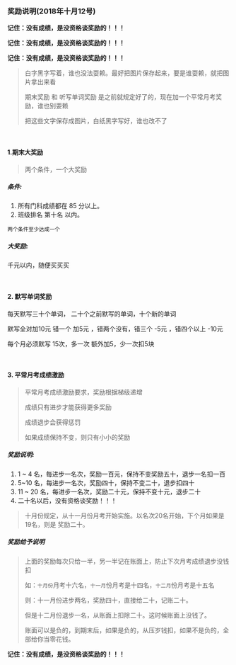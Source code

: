 ### 奖励说明(2018年十月12号)



**记住：没有成绩，是没资格谈奖励的！！！**

**记住：没有成绩，是没资格谈奖励的！！！**

**记住：没有成绩，是没资格谈奖励的！！！**



> 白字黑字写着，谁也没法耍赖。最好把图片保存起来，要是谁耍赖，就把图片拿出来看
>
> 期末奖励 和 听写单词奖励 是之前就规定好了的，现在加一个平常月考奖励，谁也别耍赖
>
> 把这些文字保存成图片，白纸黑字写好，谁也改不了

<br/>

#### 1.期末大奖励

> 两个条件，一个大奖励

##### 条件:

1. 所有门科成绩都在 85 分以上。
2. 班级排名 第十名 以内。

```
两个条件至少达成一个
```

##### 大奖励:

千元以内，随便买买买

<br/>

#### 2. 默写单词奖励

每天默写三十个单词， 二十个之前默写的单词，十个新的单词

默写全对加10元 错一个 加5元 ，错两个没有，错三个 -5元 ，错四个以上 -10元 

每个月必须默写 15次，多一次 额外加5，少一次扣5块

<br/>

#### 3. 平常月考成绩激励

> 平常月考成绩激励要求，奖励根据梯级递增
>
> 成绩只有进步才能获得更多奖励
>
> 成绩退步会获得惩罚
>
> 如果成绩保持不变，则只有小小的奖励

##### 奖励说明:

1. 1 ~ 4 名，每进步一名次，奖励一百元，保持不变奖励五十，退步一名扣一百
2. 5~10 名，每进步一名次，奖励四十，保持不变二十，退步扣四十
3. 11 ~ 20 名，每进步一名次，奖励二十元，保持不变十元，退步二十
4. 二十名以后，没有资格谈奖励！！！

> 十月份规定，从十一月份月考开始实施。以名次20名开始，下个月如果是19名，则是 奖励二十。

##### 奖励给予说明

> 上面的奖励每次只给一半，另一半记在账面上，防止下次月考成绩退步没钱扣
>
> 如：`十月份`月考十六名，`十一月`份月考是十四名，`十二月`份月考是十五名
>
> 则：十一月份进步两名，奖励四十，直接给二十，记账二十。
>
> 	但是十二月份退步一名，从账面上扣除二十。这时候账面上没钱了。
>
> 账面可以是负的，到期末后，如果是负的，从压岁钱扣，如果不是负的，全部给你当零花钱。



**记住：没有成绩，是没资格谈奖励的！！！**

<br/>